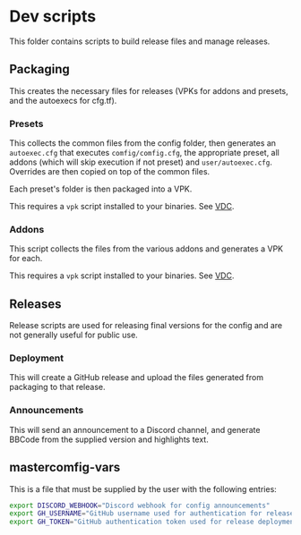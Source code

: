 # Dev scripts
This folder contains scripts to build release files and manage releases.

## Packaging
This creates the necessary files for releases (VPKs for addons and presets,
and the autoexecs for cfg.tf).

### Presets
This collects the common files from the config folder, then generates an
`autoexec.cfg` that executes `comfig/comfig.cfg`, the appropriate preset, all addons
(which will skip execution if not preset) and `user/autoexec.cfg`. Overrides are then
copied on top of the common files.

Each preset's folder is then packaged into a VPK.

This requires a `vpk` script installed to your binaries.
See [VDC](https://developer.valvesoftware.com/wiki/VPK#Linux_users).

### Addons

This script collects the files from the various addons and generates a
VPK for each.

This requires a `vpk` script installed to your binaries.
See [VDC](https://developer.valvesoftware.com/wiki/VPK#Linux_users).

## Releases

Release scripts are used for releasing final versions for the config and are
not generally useful for public use.

### Deployment

This will create a GitHub release and upload the files generated from packaging
to that release.

### Announcements

This will send an announcement to a Discord channel, and generate BBCode from
the supplied version and highlights text.

## mastercomfig-vars
This is a file that must be supplied by the user with the following entries:

```bash
export DISCORD_WEBHOOK="Discord webhook for config announcements"
export GH_USERNAME="GitHub username used for authentication for release deployment"
export GH_TOKEN="GitHub authentication token used for release deployment"
```
